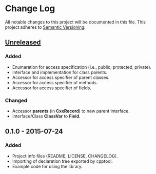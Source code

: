 # Change Log
All notable changes to this project will be documented in this file.
This project adheres to [Semantic Versioning](http://semver.org/).

## [Unreleased][unreleased]
### Added
- Enumaration for access specification (i.e., public, protected, private).
- Interface and implementation for class parents.
- Accessor for access specifier of parent classes.
- Accessor for access specifier of methods.
- Accessor for access specifier of fields.

### Changed
- Accessor **parents** (in **CxxRecord**) to new parent interface.
- Interface/Class **ClassVar** to **Field**.

## 0.1.0 - 2015-07-24
### Added
- Project info files (README, LICENSE, CHANGELOG).
- Importing of declaration tree exported by cpptool.
- Example code for using the library.

[unreleased]: https://github.com/search-rug/cpptool-lib-core/compare/v0.1.0...HEAD